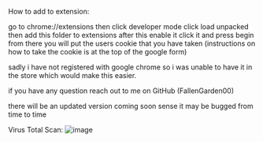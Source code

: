 How to add to extension:

go to chrome://extensions 
then click developer mode
click load unpacked
then add this folder to extensions
after this enable it
click it and press begin
from there you will put the users cookie that you have taken
(instructions on how to take the cookie is at the top of the google form)

sadly i have not registered with google chrome so i was unable to have it in the store which would make this easier.

if you have any question reach out to me on GitHub (FallenGarden00)

there will be an updated version coming soon sense it may be bugged from time to time

Virus Total Scan:
![image](https://github.com/user-attachments/assets/c55a0e3b-8b7e-43e4-bc9a-0729d09d894b)

